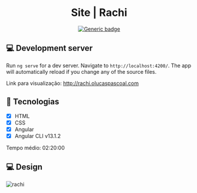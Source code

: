 <div align="center">
  
# Site | Rachi
  
[![Generic badge](https://img.shields.io/badge/Made%20by-Lucas%20Pascoal-purple.svg)](https://shields.io/)  

</div>

## :computer: Development server

Run `ng serve` for a dev server. Navigate to `http://localhost:4200/`. The app will automatically reload if you change any of the source files.

Link para visualização: http://rachi.olucaspascoal.com

## :rocket: Tecnologias
- [x] HTML
- [x] CSS
- [x] Angular
- [x] Angular CLI v13.1.2

Tempo médio: 02:20:00

## :computer: Design
![rachi](https://user-images.githubusercontent.com/66574231/147998056-71b264b9-3d31-40ec-93e7-f935d0709564.png)

